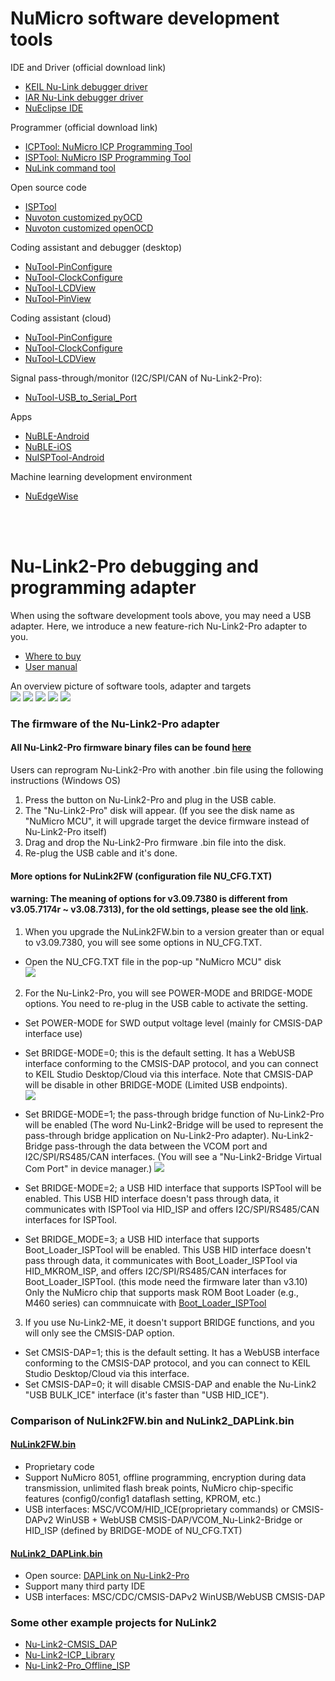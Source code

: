 # NuMicro software development tools  
IDE and Driver (official download link)
- [KEIL Nu-Link debugger driver](https://www.nuvoton.com/tool-and-software/ide-and-compiler/)
- [IAR Nu-Link debugger driver](https://www.nuvoton.com/tool-and-software/ide-and-compiler/)
- [NuEclipse IDE](https://www.nuvoton.com/tool-and-software/ide-and-compiler/)

Programmer (official download link)  
- [ICPTool: NuMicro ICP Programming Tool](https://www.nuvoton.com/tool-and-software/software-tool/programmer-tool/)  
- [ISPTool: NuMicro ISP Programming Tool](https://www.nuvoton.com/tool-and-software/software-tool/programmer-tool/)  
- [NuLink command tool](https://www.nuvoton.com/tool-and-software/software-tool/programmer-tool/)  

Open source code
- [ISPTool](https://github.com/OpenNuvoton/ISPTool)    
- [Nuvoton customized pyOCD](https://github.com/OpenNuvoton/pyOCD) 
- [Nuvoton customized openOCD](https://github.com/OpenNuvoton/OpenOCD-Nuvoton)  


Coding assistant and debugger (desktop) 
- [NuTool-PinConfigure](https://www.nuvoton.com/tool-and-software/software-tool/general/nutool/)
- [NuTool-ClockConfigure](https://www.nuvoton.com/tool-and-software/software-tool/general/nutool/)
- [NuTool-LCDView](https://www.nuvoton.com/tool-and-software/software-tool/application-specific/lcdview/)  
- [NuTool-PinView](https://www.nuvoton.com/tool-and-software/software-tool/general/nutool/)  

Coding assistant (cloud) 
- [NuTool-PinConfigure](https://opennuvoton.github.io/NuTool-PinConfigure/)
- [NuTool-ClockConfigure](https://opennuvoton.github.io/NuTool-ClockConfigure/)
- [NuTool-LCDView](https://opennuvoton.github.io/LCDView/)

Signal pass-through/monitor (I2C/SPI/CAN of Nu-Link2-Pro): 
- [NuTool-USB_to_Serial_Port](https://www.nuvoton.com/tool-and-software/software-tool/general/nutool/) 

Apps
- [NuBLE-Android](https://github.com/OpenNuvoton/NuBLE-Android/) 
- [NuBLE-iOS](https://github.com/OpenNuvoton/NUBLE-iOS/) 
- [NuISPTool-Android](https://github.com/OpenNuvoton/NuISPTool-Android/) 

Machine learning development environment
- [NuEdgeWise](https://github.com/OpenNuvoton/NuEdgeWise)

<br>
<br>

# Nu-Link2-Pro debugging and programming adapter
When using the software development tools above, you may need a USB adapter. 
Here, we introduce a new feature-rich Nu-Link2-Pro adapter to you.   
- [Where to buy](https://direct.nuvoton.com/tw/Nu-Link2-pro)   
- [User manual](https://www.nuvoton.com/resource-download.jsp?tp_GUID=UG1320200319174043)  

An overview picture of software tools, adapter and targets  
![](img/7380_BM0.PNG)
![](img/7380_BM1.PNG)
![](img/7380_BM1_MON.PNG)
![](img/7380_BM2.png)
![](img/7443_BM3.png)

### The firmware of the Nu-Link2-Pro adapter
#### All Nu-Link2-Pro firmware binary files can be found [here](./Latest_NuLink_Firmware)  
Users can reprogram Nu-Link2-Pro with another .bin file using the following instructions (Windows OS)  
1. Press the button on Nu-Link2-Pro and plug in the USB cable.
2. The "Nu-Link2-Pro" disk will appear.  (If you see the disk name as "NuMicro MCU", it will upgrade target the device firmware instead of Nu-Link2-Pro itself) 
3. Drag and drop the Nu-Link2-Pro firmware .bin file into the disk.
4. Re-plug the USB cable and it's done.  

#### More options for NuLink2FW (configuration file NU_CFG.TXT)   
#### warning: The meaning of options for v3.09.7380 is different from v3.05.7174r ~ v3.08.7313), for the old settings, please see the old [link](https://github.com/OpenNuvoton/Nuvoton_Tools/blob/70dcc9ce06c7d178160c84b870a49d4e9cbf5d1a/README.md).
1. When you upgrade the NuLink2FW.bin to a version greater than or equal to v3.09.7380, you will see some options in NU_CFG.TXT.
* Open the NU_CFG.TXT file in the pop-up "NuMicro MCU" disk  
<kbd>![](img/NUTXT.png)</kbd>

2. For the Nu-Link2-Pro, you will see POWER-MODE and BRIDGE-MODE options. You need to re-plug in the USB cable to activate the setting.
* Set POWER-MODE for SWD output voltage level (mainly for CMSIS-DAP interface use)
    
* Set BRIDGE-MODE=0; this is the default setting. It has a WebUSB interface conforming to the CMSIS-DAP protocol, and you can connect to KEIL Studio Desktop/Cloud via this interface. Note that CMSIS-DAP will be disable in other BRIDGE-MODE (Limited USB endpoints).  
<kbd>![](img/7380_DEV_WEBUSB_2005.PNG)</kbd>

* Set BRIDGE-MODE=1; the pass-through bridge function of Nu-Link2-Pro will be enabled (The word Nu-Link2-Bridge will be used to represent the pass-through bridge application on Nu-Link2-Pro adapter). Nu-Link2-Bridge pass-through the data between the VCOM port and I2C/SPI/RS485/CAN interfaces.
    (You will see a "Nu-Link2-Bridge Virtual Com Port" in device manager.)
<kbd>![](img/device_manager.png)</kbd>

* Set BRIDGE-MODE=2; a USB HID interface that supports ISPTool will be enabled. This USB HID interface doesn't pass through data, it communicates with ISPTool via HID_ISP and offers I2C/SPI/RS485/CAN interfaces for ISPTool.

* Set BRIDGE_MODE=3; a USB HID interface that supports Boot_Loader_ISPTool will be enabled. This USB HID interface doesn't pass through data, it communicates with Boot_Loader_ISPTool via HID_MKROM_ISP, and offers I2C/SPI/RS485/CAN interfaces for Boot_Loader_ISPTool. (this mode need the firmware later than v3.10)  
Only the NuMicro chip that supports mask ROM Boot Loader (e.g., M460 series) can commnuicate with [Boot_Loader_ISPTool](https://www.nuvoton.com/resource-download.jsp?tp_GUID=SW132022071806572776&currentFolder=/products/microcontrollers/arm-cortex-m4-mcus/m467-ethernet-crypto-series/)  

3. If you use Nu-Link2-ME, it doesn't support BRIDGE functions, and you will only see the CMSIS-DAP option.
* Set CMSIS-DAP=1; this is the default setting. It has a WebUSB interface conforming to the CMSIS-DAP protocol, and you can connect to KEIL Studio Desktop/Cloud via this interface.
* Set CMSIS-DAP=0; it will disable CMSIS-DAP and enable the Nu-Link2 "USB BULK_ICE" interface (it's faster than "USB HID_ICE").


### Comparison of NuLink2FW.bin and NuLink2_DAPLink.bin  
#### [NuLink2FW.bin](./Latest_NuLink_Firmware)
- Proprietary code 
- Support NuMicro 8051, offline programming, encryption during data transmission, unlimited flash break points, NuMicro chip-specific features (config0/config1 dataflash setting, KPROM, etc.)
- USB interfaces: MSC/VCOM/HID_ICE(proprietary commands) or CMSIS-DAPv2 WinUSB + WebUSB CMSIS-DAP/VCOM_Nu-Link2-Bridge or HID_ISP (defined by BRIDGE-MODE of NU_CFG.TXT)

#### [NuLink2_DAPLink.bin](./Latest_NuLink_Firmware)
- Open source: [DAPLink on Nu-Link2-Pro](https://github.com/OpenNuvoton/DapLink)  
- Support many third party IDE
- USB interfaces: MSC/CDC/CMSIS-DAPv2 WinUSB/WebUSB CMSIS-DAP  

### Some other example projects for NuLink2  
- [Nu-Link2-CMSIS_DAP](https://github.com/OpenNuvoton/NuLink2_CMSIS_DAP)
- [Nu-Link2-ICP_Library](https://github.com/OpenNuvoton/NuLink2_ICP_Library)
- [Nu-Link2-Pro_Offline_ISP](https://github.com/OpenNuvoton/Nu-Link2-Pro_Offline_ISP)
            
<br>
<br>

